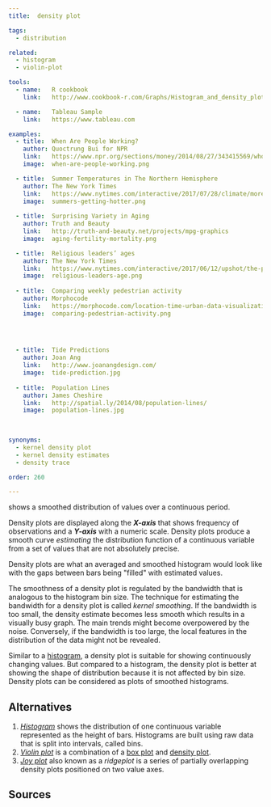 ```yaml
---
title:  density plot

tags:
  - distribution

related:
  - histogram
  - violin-plot

tools:
  - name:   R cookbook
    link:   http://www.cookbook-r.com/Graphs/Histogram_and_density_plot/

  - name:   Tableau Sample
    link:   https://www.tableau.com

examples:
  - title:  When Are People Working?
    author: Quoctrung Bui for NPR
    link:   https://www.npr.org/sections/money/2014/08/27/343415569/whos-in-the-office-the-american-workday-in-one-graph?/templates/story/story_php=&t=1557322302795
    image:  when-are-people-working.png

  - title:  Summer Temperatures in The Northern Hemisphere
    author: The New York Times
    link:   https://www.nytimes.com/interactive/2017/07/28/climate/more-frequent-extreme-summer-heat.html
    image:  summers-getting-hotter.png
 
  - title:  Surprising Variety in Aging
    author: Truth and Beauty
    link:   http://truth-and-beauty.net/projects/mpg-graphics
    image:  aging-fertility-mortality.png

  - title:  Religious leaders’ ages
    author: The New York Times
    link:   https://www.nytimes.com/interactive/2017/06/12/upshot/the-politics-of-americas-religious-leaders.html?mtrref=luisdva.github.io
    image:  religious-leaders-age.png
  
  - title:  Comparing weekly pedestrian activity
    author: Morphocode
    link:   https://morphocode.com/location-time-urban-data-visualization/?utm_source=mailpoet&utm_medium=email&utm_campaign=visualizing+time
    image:  comparing-pedestrian-activity.png
 


  
  - title:  Tide Predictions
    author: Joan Ang
    link:   http://www.joanangdesign.com/
    image:  tide-prediction.jpg
  
  - title:  Population Lines
    author: James Cheshire
    link:   http://spatial.ly/2014/08/population-lines/
    image:  population-lines.jpg
  
  

synonyms:
  - kernel density plot
  - kernel density estimates
  - density trace

order: 260

---
```


shows a smoothed distribution of values over a continuous period.
<!--more-->

Density plots are displayed along the ***X-axis*** that shows frequency of observations and a ***Y-axis*** with a numeric scale. Density plots produce a smooth curve *estimating* the distribution function of a continuous variable from a set of values that are not absolutely precise.

Density plots are what an averaged and smoothed histogram would look like with the gaps between bars being "filled" with estimated values.

The smoothness of a density plot is regulated by the bandwidth that is analogous to the histogram bin size. The technique for estimating the bandwidth for a density plot is called *kernel smoothing*.  If the bandwidth is too small, the density estimate becomes less smooth which results in a visually busy graph. The main trends might become overpowered by the noise. Conversely, if the bandwidth is too large, the local features in the distribution of the data might not be revealed. 

Similar to a [histogram](/histogram), a density plot is suitable for showing continuously changing values. But compared to a histogram, the density plot is better at showing the shape of distribution because it is not affected by bin size. Density plots can be considered as plots of smoothed histograms. 



## Alternatives

1. [*Histogram*](/histogram) shows the distribution of one continuous variable represented as the height of bars. Histograms are built using raw data that is split into intervals, called bins. 
2. [*Violin plot*](/violin-plot) is a combination of a [box plot](/box-plot) and [density plot](/density-plot).
3. [*Joy plot*](/joy-plot) also known as a *ridgeplot* is a series of partially overlapping density plots positioned on two value axes.
 

## Sources

[^tukey]: Tukey, John Wilder [*Exploratory data analysis.*](http://theta.edu.pl/wp-content/uploads/2012/10/exploratorydataanalysis_tukey.pdf) Reading, PA: Addison-Wesley (1977).
